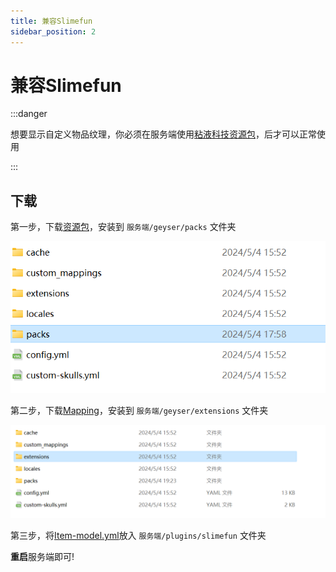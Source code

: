 ```yaml
---
title: 兼容Slimefun
sidebar_position: 2
---
```


# 兼容Slimefun

:::danger

想要显示自定义物品纹理，你必须在服务端使用[粘液科技资源包](https://github.com/xMikux/Slimefun-Resourcepack/releases)，后才可以正常使用

:::

## 下载

第一步，下载[资源包](https://qcymc.cloud/f/QWRHo/Slimefun.mcpack)，安装到 `服务端/geyser/packs` 文件夹

![](_image/Geyser4.png)

第二步，下载[Mapping](https://qcymc.cloud/f/R6DT5/RYSurvival-SlimefunMapping.jar)，安装到 `服务端/geyser/extensions` 文件夹

![](_image/Geyser5.png)

第三步，将[Item-model.yml](https://github.com/xMikux/Slimefun-Resourcepack/blob/main/Resourcepack/item-models.yml)放入 `服务端/plugins/slimefun` 文件夹

**重启**服务端即可!
